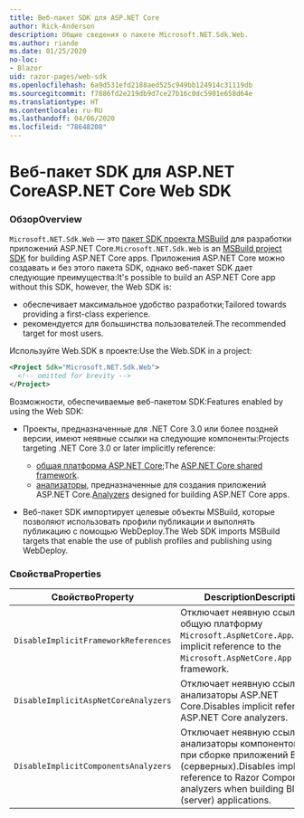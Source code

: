 ```yaml
---
title: Веб-пакет SDK для ASP.NET Core
author: Rick-Anderson
description: Общие сведения о пакете Microsoft.NET.Sdk.Web.
ms.author: riande
ms.date: 01/25/2020
no-loc:
- Blazor
uid: razor-pages/web-sdk
ms.openlocfilehash: 6a9d531efd2188aed525c949bb124914c31119db
ms.sourcegitcommit: f7886fd2e219db9d7ce27b16c0dc5901e658d64e
ms.translationtype: HT
ms.contentlocale: ru-RU
ms.lasthandoff: 04/06/2020
ms.locfileid: "78648208"
---
```

# <a name="aspnet-core-web-sdk"></a><span data-ttu-id="16949-103">Веб-пакет SDK для ASP.NET Core</span><span class="sxs-lookup"><span data-stu-id="16949-103">ASP.NET Core Web SDK</span></span>

### <a name="overview"></a><span data-ttu-id="16949-104">Обзор</span><span class="sxs-lookup"><span data-stu-id="16949-104">Overview</span></span>

<span data-ttu-id="16949-105">`Microsoft.NET.Sdk.Web` — это [пакет SDK проекта MSBuild](https://docs.microsoft.com/visualstudio/msbuild/how-to-use-project-sdk) для разработки приложений ASP.NET Core.</span><span class="sxs-lookup"><span data-stu-id="16949-105">`Microsoft.NET.Sdk.Web` is an [MSBuild project SDK](https://docs.microsoft.com/visualstudio/msbuild/how-to-use-project-sdk) for building ASP.NET Core apps.</span></span> <span data-ttu-id="16949-106">Приложения ASP.NET Core можно создавать и без этого пакета SDK, однако веб-пакет SDK дает следующие преимущества:</span><span class="sxs-lookup"><span data-stu-id="16949-106">It's possible to build an ASP.NET Core app without this SDK, however, the Web SDK is:</span></span>

* <span data-ttu-id="16949-107">обеспечивает максимальное удобство разработки;</span><span class="sxs-lookup"><span data-stu-id="16949-107">Tailored towards providing a first-class experience.</span></span>
* <span data-ttu-id="16949-108">рекомендуется для большинства пользователей.</span><span class="sxs-lookup"><span data-stu-id="16949-108">The recommended target for most users.</span></span>

<span data-ttu-id="16949-109">Используйте Web.SDK в проекте:</span><span class="sxs-lookup"><span data-stu-id="16949-109">Use the Web.SDK in a project:</span></span>

  ```xml
  <Project Sdk="Microsoft.NET.Sdk.Web">
    <!-- omitted for brevity -->
  </Project>
  ```

<span data-ttu-id="16949-110">Возможности, обеспечиваемые веб-пакетом SDK:</span><span class="sxs-lookup"><span data-stu-id="16949-110">Features enabled by using the Web SDK:</span></span>

* <span data-ttu-id="16949-111">Проекты, предназначенные для .NET Core 3.0 или более поздней версии, имеют неявные ссылки на следующие компоненты:</span><span class="sxs-lookup"><span data-stu-id="16949-111">Projects targeting .NET Core 3.0 or later implicitly reference:</span></span>

  * <span data-ttu-id="16949-112">[общая платформа ASP.NET Core](xref:fundamentals/metapackage-app);</span><span class="sxs-lookup"><span data-stu-id="16949-112">The [ASP.NET Core shared framework](xref:fundamentals/metapackage-app).</span></span>
  * <span data-ttu-id="16949-113">[анализаторы](/visualstudio/extensibility/getting-started-with-roslyn-analyzers), предназначенные для создания приложений ASP.NET Core.</span><span class="sxs-lookup"><span data-stu-id="16949-113">[Analyzers](/visualstudio/extensibility/getting-started-with-roslyn-analyzers) designed for building ASP.NET Core apps.</span></span>
* <span data-ttu-id="16949-114">Веб-пакет SDK импортирует целевые объекты MSBuild, которые позволяют использовать профили публикации и выполнять публикацию с помощью WebDeploy.</span><span class="sxs-lookup"><span data-stu-id="16949-114">The Web SDK imports MSBuild targets that enable the use of publish profiles and publishing using WebDeploy.</span></span>

### <a name="properties"></a><span data-ttu-id="16949-115">Свойства</span><span class="sxs-lookup"><span data-stu-id="16949-115">Properties</span></span>

| <span data-ttu-id="16949-116">Свойство</span><span class="sxs-lookup"><span data-stu-id="16949-116">Property</span></span> | <span data-ttu-id="16949-117">Description</span><span class="sxs-lookup"><span data-stu-id="16949-117">Description</span></span> |
| -------- | ----------- |
| `DisableImplicitFrameworkReferences` | <span data-ttu-id="16949-118">Отключает неявную ссылку на общую платформу `Microsoft.AspNetCore.App`.</span><span class="sxs-lookup"><span data-stu-id="16949-118">Disables implicit reference to the `Microsoft.AspNetCore.App` shared framework.</span></span> |
| `DisableImplicitAspNetCoreAnalyzers` | <span data-ttu-id="16949-119">Отключает неявную ссылку на анализаторы ASP.NET Core.</span><span class="sxs-lookup"><span data-stu-id="16949-119">Disables implicit reference to ASP.NET Core analyzers.</span></span> |
| `DisableImplicitComponentsAnalyzers` | <span data-ttu-id="16949-120">Отключает неявную ссылку на анализаторы компонентов Razor при сборке приложений Blazor (серверных).</span><span class="sxs-lookup"><span data-stu-id="16949-120">Disables implicit reference to Razor Components analyzers when building Blazor (server) applications.</span></span> |
